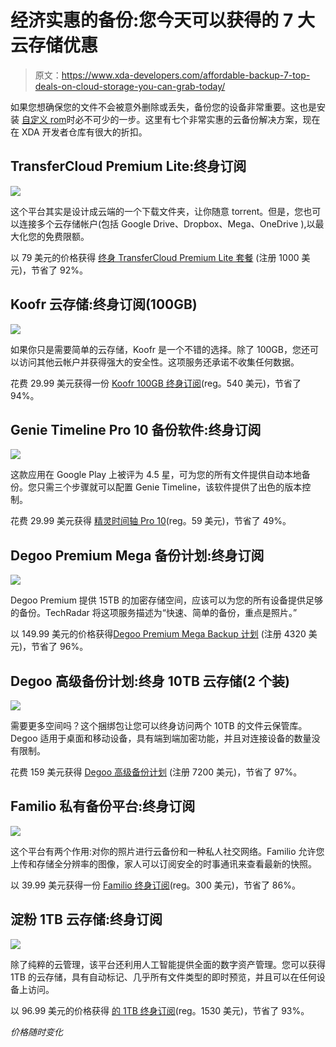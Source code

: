 # 经济实惠的备份:您今天可以获得的 7 大云存储优惠

> 原文：<https://www.xda-developers.com/affordable-backup-7-top-deals-on-cloud-storage-you-can-grab-today/>

如果您想确保您的文件不会被意外删除或丢失，备份您的设备非常重要。这也是安装 [自定义 rom](https://www.xda-developers.com/the-most-popular-custom-roms-on-xda/)时必不可少的一步。这里有七个非常实惠的云备份解决方案，现在在 XDA 开发者仓库有很大的折扣。

## **TransferCloud Premium Lite:终身订阅**

**![](img/e75a0b567a5c1adc01beff8943f8dee5.png)**

这个平台其实是设计成云端的一个下载文件夹，让你随意 torrent。但是，您也可以连接多个云存储帐户(包括 Google Drive、Dropbox、Mega、OneDrive ),以最大化您的免费限额。

以 79 美元的价格获得 [终身 TransferCloud Premium Lite 套餐](https://depot.xda-developers.com/sales/transfercloud-premium-lite-lifetime-subscription?utm_source=xda-developers.com&utm_medium=referral&utm_campaign=transfercloud-premium-lite-lifetime-subscription&utm_term=scsf-470616&utm_content=a0x1P000004Z8zDQAS&scsonar=1) (注册 1000 美元)，节省了 92%。

## **Koofr 云存储:终身订阅(100GB)**

**![](img/4d02c419a777db7556985228e565bb57.png)**

如果你只是需要简单的云存储，Koofr 是一个不错的选择。除了 100GB，您还可以访问其他云帐户并获得强大的安全性。这项服务还承诺不收集任何数据。

花费 29.99 美元获得一份 [Koofr 100GB 终身订阅](https://depot.xda-developers.com/sales/koofr-cloud-storage-plans-lifetime-subscription-100gb?utm_source=xda-developers.com&utm_medium=referral&utm_campaign=koofr-cloud-storage-plans-lifetime-subscription-100gb&utm_term=scsf-470556&utm_content=a0x1P000004Z8zDQAS&scsonar=1)(reg。540 美元)，节省了 94%。

## **Genie Timeline Pro 10 备份软件:终身订阅**

![](img/b2c7f7e0f4e63fe25d167a265b7867df.png)

这款应用在 Google Play 上被评为 4.5 星，可为您的所有文件提供自动本地备份。您只需三个步骤就可以配置 Genie Timeline，该软件提供了出色的版本控制。

花费 29.99 美元获得 [精灵时间轴 Pro 10](https://depot.xda-developers.com/sales/genie-timeline-pro-10-1-pack?utm_source=xda-developers.com&utm_medium=referral&utm_campaign=genie-timeline-pro-10-1-pack&utm_term=scsf-470555&utm_content=a0x1P000004Z8zDQAS&scsonar=1)(reg。59 美元)，节省了 49%。

## **Degoo Premium Mega 备份计划:终身订阅**

**![](img/8e71bbaec25bcb2da9f217743ff90cfe.png)**

Degoo Premium 提供 15TB 的加密存储空间，应该可以为您的所有设备提供足够的备份。TechRadar 将这项服务描述为“快速、简单的备份，重点是照片。”

以 149.99 美元的价格获得[Degoo Premium Mega Backup 计划](https://depot.xda-developers.com/sales/degoo-premium-mega-backup-lifetime-subscription-15tb?utm_source=xda-developers.com&utm_medium=referral&utm_campaign=degoo-premium-mega-backup-lifetime-subscription-15tb&utm_term=scsf-470558&utm_content=a0x1P000004Z8zDQAS&scsonar=1) (注册 4320 美元)，节省了 96%。

## **Degoo 高级备份计划:终身 10TB 云存储(2 个装)**

**![](img/ca1c2b5f1deced760481149fd8c8af5c.png)**

需要更多空间吗？这个捆绑包让您可以终身访问两个 10TB 的文件云保管库。Degoo 适用于桌面和移动设备，具有端到端加密功能，并且对连接设备的数量没有限制。

花费 159 美元获得 [Degoo 高级备份计划](https://depot.xda-developers.com/sales/the-degoo-premium-lifetime-backup-plan-10tb-2-pack?utm_source=xda-developers.com&utm_medium=referral&utm_campaign=the-degoo-premium-lifetime-backup-plan-10tb-2-pack&utm_term=scsf-470515&utm_content=a0x1P000004Z8zDQAS&scsonar=1) (注册 7200 美元)，节省了 97%。

## **Familio 私有备份平台:终身订阅**

**![](img/9f1816b71717ebddd4f1e7757ed0142f.png)**

这个平台有两个作用:对你的照片进行云备份和一种私人社交网络。Familio 允许您上传和存储全分辨率的图像，家人可以订阅安全的时事通讯来查看最新的快照。

以 39.99 美元获得一份 [Familio 终身订阅](https://depot.xda-developers.com/sales/familio-lifetime-subscription?utm_source=xda-developers.com&utm_medium=referral&utm_campaign=familio-lifetime-subscription&utm_term=scsf-470553&utm_content=a0x1P000004Z8zDQAS&scsonar=1)(reg。300 美元)，节省了 86%。

## **淀粉 1TB 云存储:终身订阅**

**![](img/d27162f655b3f0a5666e404eda776343.png)**

除了纯粹的云管理，该平台还利用人工智能提供全面的数字资产管理。您可以获得 1TB 的云存储，具有自动标记、几乎所有文件类型的即时预览，并且可以在任何设备上访问。

以 96.99 美元的价格获得 [的 1TB 终身订阅](https://depot.xda-developers.com/sales/starchive-1-tb-individual-plan-cloud-storage-lifetime-subscription?utm_source=xda-developers.com&utm_medium=referral&utm_campaign=starchive-1-tb-individual-plan-cloud-storage-lifetime-subscription&utm_term=scsf-470554&utm_content=a0x1P000004Z8zDQAS&scsonar=1)(reg。1530 美元)，节省了 93%。

*价格随时变化*